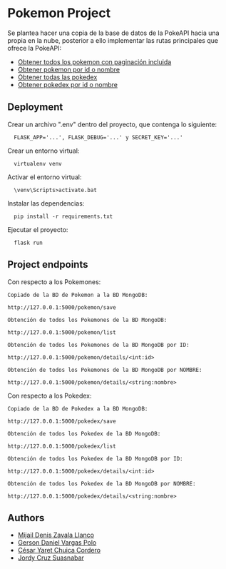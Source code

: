 
# Pokemon Project

Se plantea hacer una copia de la base de datos de la PokeAPI hacia una propia en la nube, posterior a ello implementar las rutas principales que ofrece la PokeAPI:

 - [Obtener todos los pokemon con paginación incluida](https://pokeapi.co/api/v2/pokemon/)
 - [Obtener pokemon por id o nombre](https://pokeapi.co/api/v2/pokemon/1/)
 - [Obtener todas las pokedex](https://pokeapi.co/api/v2/pokedex/)
 - [Obtener pokedex por id o nombre](https://pokeapi.co/api/v2/pokedex/1/)

## Deployment

Crear un archivo ".env" dentro del proyecto, que contenga lo siguiente:

```
  FLASK_APP='...', FLASK_DEBUG='...' y SECRET_KEY='...'
```
Crear un entorno virtual:

```
  virtualenv venv
```
Activar el entorno virtual:
```
  \venv\Scripts>activate.bat
```
Instalar las dependencias:
```
  pip install -r requirements.txt
```
Ejecutar el proyecto:
```
  flask run
```

## Project endpoints

Con respecto a los Pokemones:
```
Copiado de la BD de Pokemon a la BD MongoDB:

http://127.0.0.1:5000/pokemon/save
```
```
Obtención de todos los Pokemones de la BD MongoDB:

http://127.0.0.1:5000/pokemon/list
```
```
Obtención de todos los Pokemones de la BD MongoDB por ID:

http://127.0.0.1:5000/pokemon/details/<int:id>
```
```
Obtención de todos los Pokemones de la BD MongoDB por NOMBRE:

http://127.0.0.1:5000/pokemon/details/<string:nombre>
```

Con respecto a los Pokedex:
```
Copiado de la BD de Pokedex a la BD MongoDB:

http://127.0.0.1:5000/pokedex/save
```
```
Obtención de todos los Pokedex de la BD MongoDB:

http://127.0.0.1:5000/pokedex/list
```
```
Obtención de todos los Pokedex de la BD MongoDB por ID:

http://127.0.0.1:5000/pokedex/details/<int:id>
```
```
Obtención de todos los Pokedex de la BD MongoDB por NOMBRE:

http://127.0.0.1:5000/pokedex/details/<string:nombre>
```

## Authors

- [Mijail Denis Zavala Llanco](https://github.com/MIDEZA-22)
- [Gerson Daniel Vargas Polo](https://github.com/Gersaurio)
- [César Yaret Chuica Cordero](https://github.com/Yaret10)
- [Jordy Cruz Suasnabar](https://github.com/dyjhor014)